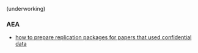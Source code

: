 (underworking)



### AEA

- [how to prepare replication packages for papers that used confidential data](https://twitter.com/AeaData/status/1457815800438562828)


